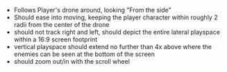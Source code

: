 - Follows Player's drone around, looking "From the side"
- Should ease into moving, keeping the player character within roughly 2 radii from the center of the drone
- should not track right and left, should depict the entire lateral playspace within a 16:9 screen footprint 
- vertical playspace should extend no further than 4x above where the enemies can be seen at the bottom of the screen
- should zoom out/in with the scroll wheel